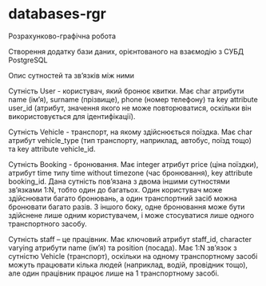 # databases-rgr
Розрахунково-графічна робота

Створення додатку бази даних, орієнтованого на взаємодію з СУБД PostgreSQL

Опис сутностей та зв’язків між ними

Сутність User - користувач, який бронює квитки. Має char атрибути name (ім’я), surname (прізвище), phone (номер телефону) та key attribute user_id (атрибут, значення якого не може повторюватися, оскільки він використовується для ідентифікації).

Сутність Vehicle - транспорт, на якому здійснюється поїздка. Має char атрибут vehicle_type (тип транспорту, наприклад, автобус, поїзд тощо) та key attribute vehicle_id. 

Сутність Booking - бронювання. Має integer атрибут price (ціна поїздки), атрибут time типу time without timezone  (час бронювання), key attribute booking_id. Дана сутність пов’язана з двома іншими сутностями зв’язками 1:N, тобто один до багатьох. Один користувач може здійснювати багато бронювань, а один транспортний засіб можна бронювати багато разів. З іншого боку, одне бронювання може бути здійснене лише одним користувачем, і може стосуватися лише одного транспортного засобу.

Сутність staff – це працівник. Має ключовий атрибут staff_id, character varying атрибути name (ім’я) та position (посада). Має 1:N зв’язок з сутністю Vehicle (транспорт), оскільки на одному транспортному засобі можуть працювати кілька людей (наприклад, водій, провідник тощо), але один працівник працює лише на 1 транспортному засобі.
